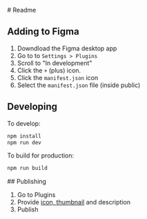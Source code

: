 # Readme

## Adding to Figma

1. Downdload the Figma desktop app
2. Go to to `Settings > Plugins`
3. Scroll to "In development"
4. Click the `+` (plus) icon.
5. Click the `manifest.json` icon
6. Select the `manifest.json` file (inside public)

## Developing

To develop:

```bash
npm install
npm run dev
```

To build for production:

```bash
npm run build
```

## Publishing

1. Go to Plugins
2. Provide [icon, thumbnail](https://www.figma.com/file/5VPkZA3tBNcOtC2EKHj1L7/Plugin-Artwork?node-id=0%3A1) and description 
3. Publish
